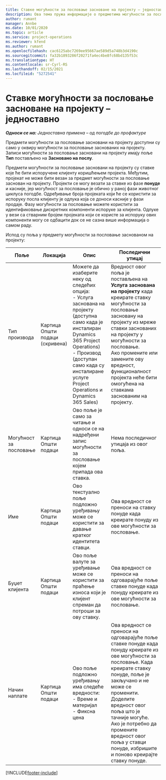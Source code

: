 ```yaml
---
title: Ставке могућности за пословање засноване на пројекту – једноставно
description: Ова тема пружа информације о предметима могућности за пословање заснованим на пројекту. (Pro)
author: rumant
manager: Annbe
ms.date: 10/01/2020
ms.topic: article
ms.service: project-operations
ms.reviewer: kfend
ms.author: rumant
ms.openlocfilehash: cac6125abc7269ee95667ae589d5a748b3d4190c
ms.sourcegitcommit: fa32b1893286f20271fa4ec4be8fc68bd135f53c
ms.translationtype: HT
ms.contentlocale: sr-Cyrl-RS
ms.lasthandoff: 02/15/2021
ms.locfileid: "5272541"
---
```

# <a name="project-based-opportunity-lines---lite"></a>Ставке могућности за пословање засноване на пројекту – једноставно

_**Односи се на:** Једноставна примена – од погодбе до профактуре_

Предмети могућности за пословање засновани на пројекту доступни су само у оквиру могућности за пословање заснованих на пројекту. Записи могућности за пословање засновани на пројекту имају поље **Тип** постављено на **Засновано на послу**.

Предмети могућности за пословање засновани на пројекту су ставке које ће бити испоручене клијенту коришћењем пројекта. Међутим, пројекат не може бити везан за предмет могућности за пословање заснован на пројекту. Пројекти се могу везати за ставке из фазе **понуде** и касније, јер могућност за пословање је обично у раној фази животног циклуса погодбе. Одређивање броја пројеката који ће се користити за испоруку посла клијенту је одлука која се доноси касније у фази продаје. Фазу могућности за пословање можете користити за идентификовање дискретних компоненти испоруке за клијента. Одлуке у вези са стварним бројем пројеката који се користе за испоруку ових компоненти могу се одбацити док се не сазна више информација о самом раду.

Испод су поља у предмету могућности за пословање заснованом на пројекту:

| **Поље** | **Локација** | **Опис** | **Последични утицај** |
| --- | --- | --- | --- |
| Тип производа | Картица Општи подаци (скривена) | Можете да изаберите неку од следећих опција:</br>- Услуга заснована на пројекту (доступна само када је инсталиран Dynamics 365 Project Operations)</br>- Производ (доступан само када су инсталиране услуге Project Operations и Dynamics 365 Sales) | Вредност овог поља је постављена на **Услуга заснована на пројекту** када креирате ставку могућности за пословање засновану на пројекту из мреже ставки заснованих на пројекту у могућности за пословање. <br> Ако промените или замените ову вредност, функционалност пројекта неће бити омогућена на ставкама заснованим на пројекту. |
| Могућност за пословање | Картица Општи подаци | Ово поље је само за читање и односи се на надређени запис могућности за пословање којем припада ова ставка. | Нема последичног утицаја из овог поља. |
| Име | Картица Општи подаци | Ово текстуално поље подложно уређивању може се користити за давање кратког идентитета ставци. | Ова вредност се преноси на ставку понуде када креирате понуду из ове могућности за пословање. |
| Буџет клијента | Картица Општи подаци | Ово поље валуте за уређивање може се користити за праћење износа који је клијент спреман да потроши за ову ставку. | Ова вредност се преноси на одговарајуће поље ставке понуде када понуду креирате из ове могућности за пословање. |
| Начин наплате | Картица Општи подаци | Ово поље подложно уређивању има следеће вредности:</br>- Време и материјал</br>- Фиксна цена | Ова вредност се преноси на одговарајуће поље ставке понуде када понуду креирате из ове могућности за пословање. Када креирате ставку понуде, поље је закључано и не може се променити. Доделите вредност овог поља што је тачније могуће. Ако је потребно да промените вредност овог поља у ставци понуде, избришите и поново креирајте ставку понуде. |


[!INCLUDE[footer-include](../../includes/footer-banner.md)]